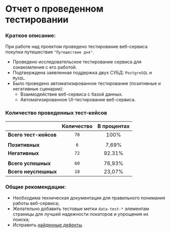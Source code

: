 # Отчет о проведенном тестировании

### Краткое описание:

При работе над проектом проведено тестирование веб-сервиса покупки путешествия `"Путешествие дня"`.

- Проведено исследовательское тестирование сервиса для ознакомления с его работой.
- Подтверждена заявленная поддержка двух СУБД: `PostgreSQL` и `MySQL`.
- Было проведено автоматизированное тестирование (позитивные и негативные сценарии):
    - Взаимодействие веб-сервиса с базой данных.
    - Автоматизированное UI-тестирование веб-сервиса.


### Количество проведенных тест-кейсов

|                       | Количество | В процентах |
|-----------------------|:----------:|:-----------:|
| **Всего тест-кейсов** |    `78`    |    100%     |
|                       |            |             |
| **Позитивных**        |    `6`     |    7,69%    |
| **Негативных**        |    `72`    |   92.31%    |
|                       |            |             |
| **Всего успешных**    |    `60`    |   76,93%    |
| **Всего неуспешных**  |    `18`    |   23,07%    |

### Общие рекомендации:

- Необходима техническая документация для правильного понимания работы веб-сервиса;
- Желательно добавить тестовые метки `data-test-*` элементам страницы для лучшей надежности локаторов и упрощения их поиска;
- Исправить [найденные дефекты](https://github.com/Nata-vik/New-repo33/issues).
